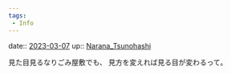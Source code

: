 ```yaml
---
tags:
 - Info
---
```


date:: [2023-03-07](/Daily_Note/2023-03-07.md)
up:: [Narana_Tsunohashi](Bar/Novel/Nacaria/Narana_Tsunohashi.md)

見た目見るなりごみ屋敷でも、
見方を変えれば見る目が変わるって。